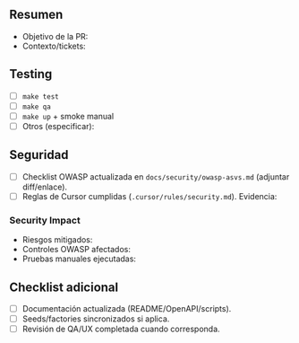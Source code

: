 ## Resumen

- Objetivo de la PR:
- Contexto/tickets:

## Testing

- [ ] `make test`
- [ ] `make qa`
- [ ] `make up` + smoke manual
- [ ] Otros (especificar):

## Seguridad

- [ ] Checklist OWASP actualizada en `docs/security/owasp-asvs.md` (adjuntar diff/enlace).
- [ ] Reglas de Cursor cumplidas (`.cursor/rules/security.md`). Evidencia:

### Security Impact

- Riesgos mitigados:
- Controles OWASP afectados:
- Pruebas manuales ejecutadas:

## Checklist adicional

- [ ] Documentación actualizada (README/OpenAPI/scripts).
- [ ] Seeds/factories sincronizados si aplica.
- [ ] Revisión de QA/UX completada cuando corresponda.
